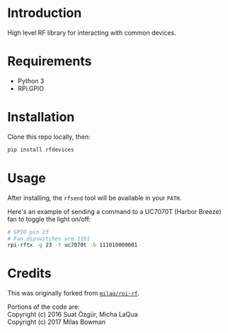 # Introduction
High level RF library for interacting with common devices.

# Requirements
* Python 3
* RPi.GPIO

# Installation
Clone this repo locally, then:  
```bash
pip install rfdevices
```

# Usage
After installing, the `rfsend` tool will be available in your `PATH`.

Here's an example of sending a command to a UC7070T (Harbor Breeze) fan to toggle the light on/off:
```bash
# GPIO pin 23
# Fan dipswitches are 1101
rpi-rftx -g 23 -t uc7070t -b 111010000001
```

# Credits
This was originally forked from [`milaq/rpi-rf`](https://github.com/milaq/rpi-rf).

Portions of the code are:  
Copyright (c) 2016 Suat Özgür, Micha LaQua  
Copyright (c) 2017 Milas Bowman
